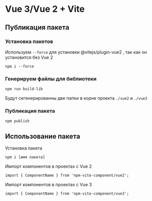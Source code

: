 # Vue 3/Vue 2 + Vite

## Публикация пакета

### Установка пакетов

Используем `--force` для установки @vitejs/plugin-vue2 , так как он установится без Vue 2

```
npm i --force
```

### Генерируем файлы для библиотеки

```
npm run build-lib
```

Будут сегенерированны две папки в корне проекта `./vue2` и `./vue3`

### Публикация пакета

```
npm publish
```

## Использование пакета

Установка пакета

```
npm i [имя пакета]
```

Импорт компонентов в проектах с Vue 2

```
import { ComponentName } from 'npm-vite-component/vue2';
```

Импорт компонентов в проектах с Vue 3

```
import { ComponentName } from 'npm-vite-component/vue3';
```
